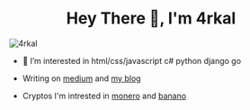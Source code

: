 <h1 align="center">Hey There 👋, I'm 4rkal</h1>


<p align="left"> <img src="https://komarev.com/ghpvc/?username=4rkal&label=Profile%20views&color=0e75b6&style=flat" alt="4rkal" /> </p>




- 👀 I’m interested in html/css/javascript c# python django go
  
- Writing on [medium](https://4rkal.medium.com/) and [my blog](https://4rkal.com)

- Cryptos I'm intrested in [monero](https://getmonero.org) and [banano](https://banano.cc)



<!---
4rkal/4rkal is a ✨ special ✨ repository because its `README.md` (this file) appears on your GitHub profile.
You can click the Preview link to take a look at your changes.
--->



